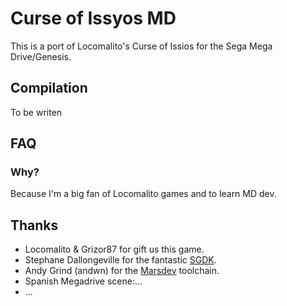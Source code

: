 # Curse of Issyos MD
This is a port of Locomalito's Curse of Issios for the Sega Mega Drive/Genesis. 

## Compilation
To be writen

## FAQ
### Why?
Because I'm a big fan of Locomalito games and to learn MD dev.

## Thanks
- Locomalito & Grizor87 for gift us this game.
- Stephane Dallongeville for the fantastic [SGDK](https://github.com/Stephane-D/SGDK).
- Andy Grind (andwn) for the [Marsdev](https://github.com/andwn/marsdev) toolchain.
- Spanish Megadrive scene:...
- ...